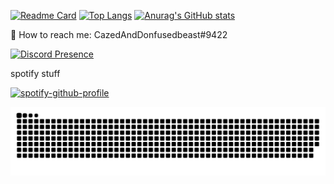 [![Readme Card](https://github-readme-stats.vercel.app/api/pin/?username=666TranZit666&repo=rewrite)](https://github.com/anuraghazra/github-readme-stats)
[![Top Langs](https://github-readme-stats.vercel.app/api/top-langs/?username=666TranZit666)](https://github.com/anuraghazra/github-readme-stats)
[![Anurag's GitHub stats](https://github-readme-stats.vercel.app/api?username=666TranZit666)](https://github.com/anuraghazra/github-readme-stats)

💬 How to reach me: CazedAndDonfusedbeast#9422

[![Discord Presence](https://lanyard.cnrad.dev/api/606536082783469587?theme=dark&bg=ff9ba1)](https://discord.com/users/606536082783469587)

spotify stuff

[![spotify-github-profile](https://spotify-github-profile.vercel.app/api/view?uid=48demyqytcv8p4eekgjosqw0z&cover_image=true&theme=default&show_offline=true&bar_color_cover=true)](https://spotify-github-profile.vercel.app/api/view?uid=48demyqytcv8p4eekgjosqw0z&redirect=true)

<picture>
  <source media="(prefers-color-scheme: dark)" srcset="https://raw.githubusercontent.com/666TranZit666/666TranZit666/main/github-user-contribution.svg">
  <source media="(prefers-color-scheme: light)" srcset="https://raw.githubusercontent.com/666TranZit666/666TranZit666/main/github-user-contribution.svg">
  <img alt="github contribution grid snake animation" src="https://raw.githubusercontent.com/666TranZit666/666TranZit666/main/github-user-contribution.svg">
</picture>

<!--
**666TranZit666/666TranZit666** is a ✨ _special_ ✨ repository because its `README.md` (this file) appears on your GitHub profile.

Here are some ideas to get you started:

- 🔭 I’m currently working on ...
- 🌱 I’m currently learning ...
- 👯 I’m looking to collaborate on ...
- 🤔 I’m looking for help with ...
- 💬 Ask me about ...
- 📫 How to reach me: ...
- 😄 Pronouns: ...
- ⚡ Fun fact: ...3
-->
